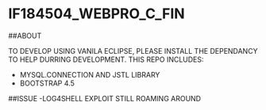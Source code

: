 # IF184504_WEBPRO_C_FIN

##ABOUT

TO DEVELOP USING VANILA ECLIPSE, PLEASE INSTALL THE DEPENDANCY TO HELP DURRING DEVELOPMENT.
THIS REPO INCLUDES:
 - MYSQL.CONNECTION AND JSTL LIBRARY
 - BOOTSTRAP 4.5
 
##ISSUE
 -LOG4SHELL EXPLOIT STILL ROAMING AROUND
